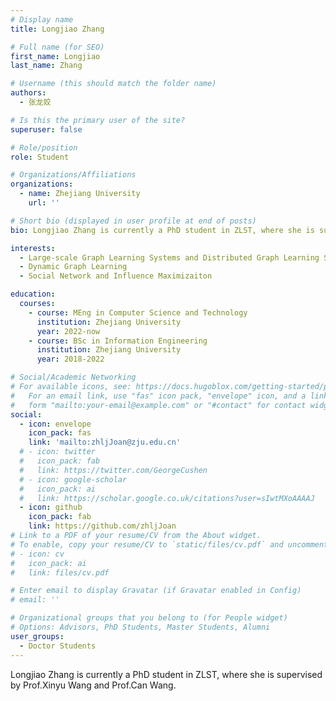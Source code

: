 ```yaml
---
# Display name
title: Longjiao Zhang

# Full name (for SEO)
first_name: Longjiao
last_name: Zhang

# Username (this should match the folder name)
authors:
  - 张龙姣

# Is this the primary user of the site?
superuser: false

# Role/position
role: Student

# Organizations/Affiliations
organizations:
  - name: Zhejiang University
    url: ''

# Short bio (displayed in user profile at end of posts)
bio: Longjiao Zhang is currently a PhD student in ZLST, where she is supervised by Prof.Xinyu Wang and Prof.Can Wang.

interests:
  - Large-scale Graph Learning Systems and Distributed Graph Learning System
  - Dynamic Graph Learning
  - Social Network and Influence Maximizaiton

education:
  courses:
    - course: MEng in Computer Science and Technology
      institution: Zhejiang University
      year: 2022-now
    - course: BSc in Information Engineering
      institution: Zhejiang University
      year: 2018-2022

# Social/Academic Networking
# For available icons, see: https://docs.hugoblox.com/getting-started/page-builder/#icons
#   For an email link, use "fas" icon pack, "envelope" icon, and a link in the
#   form "mailto:your-email@example.com" or "#contact" for contact widget.
social:
  - icon: envelope
    icon_pack: fas
    link: 'mailto:zhljJoan@zju.edu.cn'
  # - icon: twitter
  #   icon_pack: fab
  #   link: https://twitter.com/GeorgeCushen
  # - icon: google-scholar
  #   icon_pack: ai
  #   link: https://scholar.google.co.uk/citations?user=sIwtMXoAAAAJ
  - icon: github
    icon_pack: fab
    link: https://github.com/zhljJoan
# Link to a PDF of your resume/CV from the About widget.
# To enable, copy your resume/CV to `static/files/cv.pdf` and uncomment the lines below.
# - icon: cv
#   icon_pack: ai
#   link: files/cv.pdf

# Enter email to display Gravatar (if Gravatar enabled in Config)
# email: ''

# Organizational groups that you belong to (for People widget)
# Options: Advisors, PhD Students, Master Students, Alumni
user_groups:
  - Doctor Students
---
```


Longjiao Zhang is currently a PhD student in ZLST, where she is supervised by Prof.Xinyu Wang and Prof.Can Wang.
